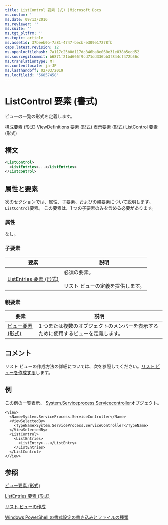 ```yaml
---
title: ListControl 要素 (式) |Microsoft Docs
ms.custom: ''
ms.date: 09/13/2016
ms.reviewer: ''
ms.suite: ''
ms.tgt_pltfrm: ''
ms.topic: article
ms.assetid: 37beeb0b-7a81-4747-becb-e309e17278fb
caps.latest.revision: 12
ms.openlocfilehash: 7a117c25b0d117dc846ba8e060e31e838b5edd52
ms.sourcegitcommit: b6871f21bd666f9cd71dd336bb3f844cf472b56c
ms.translationtype: MT
ms.contentlocale: ja-JP
ms.lasthandoff: 02/03/2019
ms.locfileid: "56857458"
---
```

# <a name="listcontrol-element-format"></a>ListControl 要素 (書式)

ビューの一覧の形式を定義します。

構成要素 (形式) ViewDefinitions 要素 (形式) 表示要素 (形式) ListControl 要素 (形式)

## <a name="syntax"></a>構文

```xml
<ListControl>
  <ListEntries>...</ListEntries>
</ListControl>

```

## <a name="attributes-and-elements"></a>属性と要素

次のセクションでは、属性、子要素、およびの親要素について説明します、`ListControl`要素。 この要素は、1 つの子要素のみを含める必要があります。

### <a name="attributes"></a>属性

なし。

### <a name="child-elements"></a>子要素

|要素|説明|
|-------------|-----------------|
|[ListEntries 要素 (形式)](./listentries-element-for-listcontrol-format.md)|必須の要素。<br /><br /> リスト ビューの定義を提供します。|

### <a name="parent-elements"></a>親要素

|要素|説明|
|-------------|-----------------|
|[ビュー要素 (形式)](./view-element-format.md)|1 つまたは複数のオブジェクトのメンバーを表示するために使用するビューを定義します。|

## <a name="remarks"></a>コメント

リスト ビューの作成方法の詳細については、次を参照してください。[リスト ビューを作成する](./creating-a-list-view.md)します。

## <a name="example"></a>例

この例の一覧表示、 [System.Serviceprocess.Servicecontroller](/dotnet/api/System.ServiceProcess.ServiceController)オブジェクト。

```
<View>
  <Name>System.ServiceProcess.ServiceController</Name>
  <ViewSelectedBy>
    <TypeName>System.ServiceProcess.ServiceController</TypeName>
  </ViewSelectedBy>
  <ListControl>
    <ListEntries>
      <ListEntry>...</ListEntry>
    </ListEntries>
  </ListControl>
</View>
```

## <a name="see-also"></a>参照

[ビュー要素 (形式)](./view-element-format.md)

[ListEntries 要素 (形式)](./listentries-element-for-listcontrol-format.md)

[リスト ビューの作成](./creating-a-list-view.md)

[Windows PowerShell の書式設定の書き込みとファイルの種類](./writing-a-powershell-formatting-file.md)
